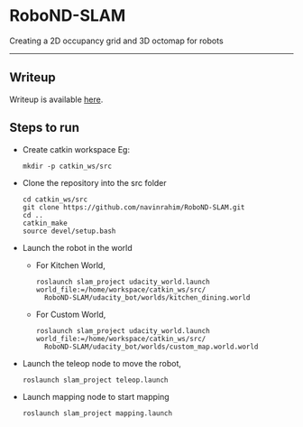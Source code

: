 # RoboND-SLAM
Creating a 2D occupancy grid and 3D octomap for robots

----

## Writeup
Writeup is available [here](./SLAM_for_Robots.pdf).

## Steps to run
- Create catkin workspace
  Eg: 
  ```
  mkdir -p catkin_ws/src
  ```
  
- Clone the repository into the src folder
  ```
  cd catkin_ws/src
  git clone https://github.com/navinrahim/RoboND-SLAM.git
  cd ..
  catkin_make
  source devel/setup.bash
  ```
  

- Launch the robot in the world
  - For Kitchen World,
    ```
    roslaunch slam_project udacity_world.launch world_file:=/home/workspace/catkin_ws/src/
      RoboND-SLAM/udacity_bot/worlds/kitchen_dining.world
    ```
    
  - For Custom World,
    ```
    roslaunch slam_project udacity_world.launch world_file:=/home/workspace/catkin_ws/src/
      RoboND-SLAM/udacity_bot/worlds/custom_map.world.world
    ```
- Launch the teleop node to move the robot,
  ```
  roslaunch slam_project teleop.launch
  ```
  
- Launch mapping node to start mapping
  ```
  roslaunch slam_project mapping.launch
  ```
